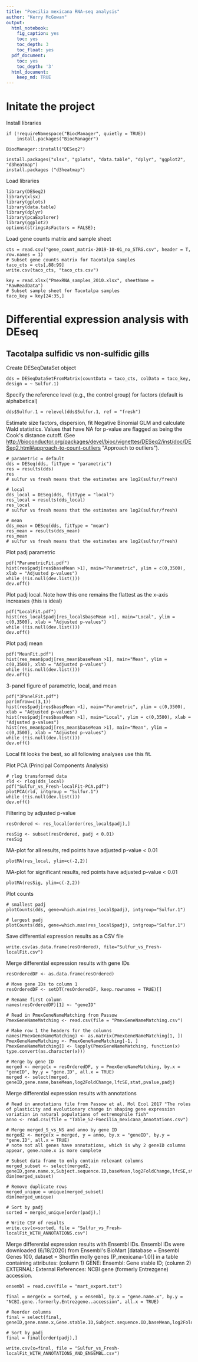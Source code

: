 ```yaml
---
title: "Poecilia mexicana RNA-seq analysis"
author: "Kerry McGowan"
output:
  html_notebook:
    fig_caption: yes
    toc: yes
    toc_depth: 3
    toc_float: yes
  pdf_document:
    toc: yes
    toc_depth: '3'
  html_document:
    keep_md: TRUE
---
```


# Initate the project

Install libraries
```{r, results='hide'}
if (!requireNamespace("BiocManager", quietly = TRUE))
    install.packages("BiocManager")

BiocManager::install("DESeq2")

install.packages("xlsx", "gplots", "data.table", "dplyr", "ggplot2", "d3heatmap")
install.packages ("d3heatmap")
```

Load libraries
```{r, results='hide'}
library(DESeq2)
library(xlsx)
library(gplots)
library(data.table)
library(dplyr)
library(pcaExplorer)
library(ggplot2)
options(stringsAsFactors = FALSE);
```

Load gene counts matrix and sample sheet
```{r}
cts = read.csv("gene_count_matrix-2019-10-01_no_STRG.csv", header = T, row.names = 1)
# Subset gene counts matrix for Tacotalpa samples
taco_cts = cts[,88:99]
write.csv(taco_cts, "taco_cts.csv")

key = read.xlsx("PmexRNA_samples_2010.xlsx", sheetName = "RawReadData")
# Subset sample sheet for Tacotalpa samples
taco_key = key[24:35,]
```

# Differential expression analysis with DEseq
##  Tacotalpa sulfidic vs non-sulfidic gills

Create DESeqDataSet object
```{r}
dds = DESeqDataSetFromMatrix(countData = taco_cts, colData = taco_key, design = ~ Sulfur.1)
```

Specify the reference level (e.g., the control group) for factors (default is alphabetical)
```{r}
dds$Sulfur.1 = relevel(dds$Sulfur.1, ref = "fresh")
```

Estimate size factors, dispersion, fit Negative Binomial GLM and calculate Wald statistics.
Values that have NA for p-value are flagged as being the Cook's distance cutoff. (See http://bioconductor.org/packages/devel/bioc/vignettes/DESeq2/inst/doc/DESeq2.html#approach-to-count-outliers "Approach to outliers").
```{r}
# parametric = default
dds = DESeq(dds, fitType = "parametric")
res = results(dds)
res
# sulfur vs fresh means that the estimates are log2(sulfur/fresh)

# local
dds_local = DESeq(dds, fitType = "local")
res_local = results(dds_local)
res_local
# sulfur vs fresh means that the estimates are log2(sulfur/fresh)

# mean
dds_mean = DESeq(dds, fitType = "mean")
res_mean = results(dds_mean)
res_mean
# sulfur vs fresh means that the estimates are log2(sulfur/fresh)
```

Plot padj parametric
```{r}
pdf("ParametricFit.pdf")
hist(res$padj[res$baseMean >1], main="Parametric", ylim = c(0,3500), xlab = "Adjusted p-values")
while (!is.null(dev.list()))
dev.off()
```

Plot padj local. Note how this one remains the flattest as the x-axis increases (this is ideal)
```{r}
pdf("LocalFit.pdf")
hist(res_local$padj[res_local$baseMean >1], main="Local", ylim = c(0,3500), xlab = "Adjusted p-values")
while (!is.null(dev.list()))
dev.off()
```

Plot padj mean
```{r}
pdf("MeanFit.pdf")
hist(res_mean$padj[res_mean$baseMean >1], main="Mean", ylim = c(0,3500), xlab = "Adjusted p-values")
while (!is.null(dev.list()))
dev.off()
```

3-panel figure of parametric, local, and mean
```{r}
pdf("3PanelFit.pdf")
par(mfrow=c(3,1))
hist(res$padj[res$baseMean >1], main="Parametric", ylim = c(0,3500), xlab = "Adjusted p-values")
hist(res$padj[res$baseMean >1], main="Local", ylim = c(0,3500), xlab = "Adjusted p-values")
hist(res_mean$padj[res_mean$baseMean >1], main="Mean", ylim = c(0,3500), xlab = "Adjusted p-values")
while (!is.null(dev.list()))
dev.off()
```

Local fit looks the best, so all following analyses use this fit.

Plot PCA (Principal Components Analysis)
```{r}
# rlog transformed data
rld <- rlog(dds_local)
pdf("Sulfur_vs_Fresh-localFit-PCA.pdf")
plotPCA(rld, intgroup = "Sulfur.1")
while (!is.null(dev.list()))
dev.off()
```

Filtering by adjusted p-value
```{r}
resOrdered <- res_local[order(res_local$padj),]

resSig <- subset(resOrdered, padj < 0.01)
resSig
```

MA-plot for all results, red points have adjusted p-value < 0.01
```{r}
plotMA(res_local, ylim=c(-2,2))
```

MA-plot for significant results, red points have adjusted p-value < 0.01
```{r}
plotMA(resSig, ylim=c(-2,2))
```

Plot counts
```{r}
# smallest padj
plotCounts(dds, gene=which.min(res_local$padj), intgroup="Sulfur.1")
```

```{r}
# largest padj
plotCounts(dds, gene=which.max(res_local$padj), intgroup="Sulfur.1")
```

Save differential expression results as a CSV file
```{r}
write.csv(as.data.frame(resOrdered), file="Sulfur_vs_Fresh-localFit.csv")
```

Merge differential expression results with gene IDs 
```{r}
resOrderedDF <- as.data.frame(resOrdered)

# Move gene IDs to column 1
resOrderedDF <- setDT(resOrderedDF, keep.rownames = TRUE)[]

# Rename first column
names(resOrderedDF)[1] <- "geneID"

# Read in PmexGeneNameMatching from Passow
PmexGeneNameMatching <- read.csv(file = "PmexGeneNameMatching.csv")

# Make row 1 the headers for the columns
names(PmexGeneNameMatching) <- as.matrix(PmexGeneNameMatching[1, ])
PmexGeneNameMatching <- PmexGeneNameMatching[-1, ]
PmexGeneNameMatching[] <- lapply(PmexGeneNameMatching, function(x) type.convert(as.character(x)))

# Merge by gene ID
merged <- merge(x = resOrderedDF, y = PmexGeneNameMatching, by.x = "geneID", by.y = "gene.ID", all.x = TRUE)
merged <- select(merged, geneID,gene.name,baseMean,log2FoldChange,lfcSE,stat,pvalue,padj)
```

Merge differential expression results with annotations
```{r}
# Read in annotations file from Passow et al. Mol Ecol 2017 "The roles of plasticity and evolutionary change in shaping gene expression variation in natural populations of extremophile fish"
anno <- read.csv(file = "Table_S2-Poecilia_mexicana_Annotations.csv")

# Merge merged_S_vs_NS and anno by gene ID
merged2 <- merge(x = merged, y = anno, by.x = "geneID", by.y = "gene.ID", all.x = TRUE)
# note not all genes have annotations, which is why 2 geneID columns appear, gene.name.x is more complete

# Subset data frame to only contain relevant columns
merged_subset <- select(merged2, geneID,gene.name.x,Subject.sequence.ID,baseMean,log2FoldChange,lfcSE,stat,pvalue,padj,Protein.annotations)
dim(merged_subset)

# Remove duplicate rows
merged_unique = unique(merged_subset)
dim(merged_unique)

# Sort by padj
sorted = merged_unique[order(padj),]

# Write CSV of results
write.csv(x=sorted, file = "Sulfur_vs_Fresh-localFit_WITH_ANNOTATIONS.csv")
```

Merge differential expression results with Ensembl IDs. Ensembl IDs were downloaded (6/18/2020) from Ensembl's BioMart [database = Ensembl Genes 100, dataset = Shortfin molly genes (P_mexicana-1.0)] in a table containing attributes: (column 1) GENE: Ensembl: Gene stable ID; (column 2) EXTERNAL: External References: NCBI gene (formerly Entrezgene) accession.
```{r}
ensembl = read.csv(file = "mart_export.txt")

final = merge(x = sorted, y = ensembl, by.x = "gene.name.x", by.y = "NCBI.gene..formerly.Entrezgene..accession", all.x = TRUE)

# Reorder columns
final = select(final, geneID,gene.name.x,Gene.stable.ID,Subject.sequence.ID,baseMean,log2FoldChange,lfcSE,stat,pvalue,padj,Protein.annotations)

# Sort by padj
final = final[order(padj),]

write.csv(x=final, file = "Sulfur_vs_Fresh-localFit_WITH_ANNOTATIONS_AND_ENSEMBL.csv")
```
